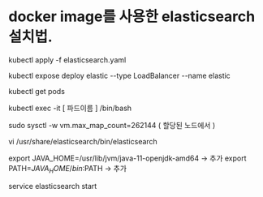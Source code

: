 # docker image를 사용한 elasticsearch 설치법.

kubectl apply -f elasticsearch.yaml

kubectl expose deploy elastic --type LoadBalancer --name elastic

kubectl get pods

kubectl exec -it [ 파드이름 ] /bin/bash

sudo sysctl -w vm.max_map_count=262144 ( 할당된 노드에서 )

vi /usr/share/elasticsearch/bin/elasticsearch

export JAVA_HOME=/usr/lib/jvm/java-11-openjdk-amd64  → 추가
export PATH=$JAVA_HOME/bin:$PATH  → 추가
 
service elasticsearch start
